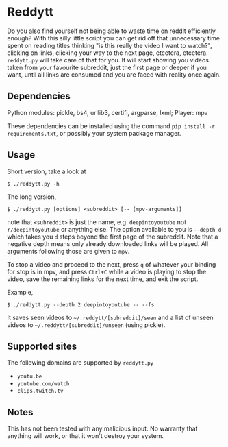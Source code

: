 # Reddytt

Do you also find yourself not being able to waste time on reddit efficiently enough? With this silly little script you can get rid off that unnecessary time spent on reading titles thinking "is this really the video I want to watch?", clicking on links, clicking your way to the next page, etcetera, etcetera. `reddytt.py` will take care of that for you. It will start showing you videos taken from your favourite subreddit, just the first page or deeper if you want, until all links are consumed and you are faced with reality once again.

## Dependencies

Python modules: pickle, bs4, urllib3, certifi, argparse, lxml; Player: mpv

These dependencies can be installed using the command `pip install -r requirements.txt`, or possibly your system package manager.

## Usage

Short version, take a look at
```
$ ./reddytt.py -h
```

The long version,
```
$ ./reddytt.py [options] <subreddit> [-- [mpv-arguments]]
```
note that `<subreddit>` is just the name, e.g. `deepintoyoutube` not `r/deepintoyoutube` or anything else. The option available to you is `--depth d` which takes you `d` steps beyond the first page of the subreddit. Note that a negative depth means only already downloaded links will be played. All arguments following those are given to `mpv`.

To stop a video and proceed to the next, press `q` of whatever your binding for stop is in mpv, and press `Ctrl+C` while a video is playing to stop the video, save the remaining links for the next time, and exit the script.

Example,
```
$ ./reddytt.py --depth 2 deepintoyoutube -- --fs
```

It saves seen videos to `~/.reddytt/[subreddit]/seen` and a list of unseen videos to `~/.reddytt/[subreddit]/unseen` (using pickle).

## Supported sites

The following domains are supported by `reddytt.py`

 * `youtu.be`
 * `youtube.com/watch`
 * `clips.twitch.tv`

## Notes

This has not been tested with any malicious input. No warranty that anything will work, or that it won't destroy your system.
